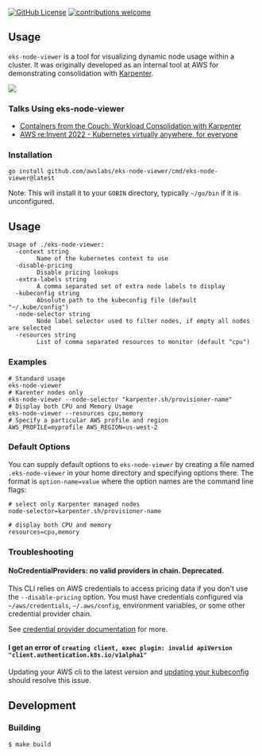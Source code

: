 [![GitHub License](https://img.shields.io/badge/License-Apache%202.0-ff69b4.svg)](https://github.com/awslabs/eks-node-viewer/blob/main/LICENSE)
[![contributions welcome](https://img.shields.io/badge/contributions-welcome-brightgreen.svg?style=flat)](https://github.com/awslabs/eks-node-viewer/issues)

## Usage

`eks-node-viewer` is a tool for visualizing dynamic node usage within a cluster.  It was originally developed as an internal tool at AWS for demonstrating consolidation with [Karpenter](https://karpenter.sh/).  

![](./.static/screenshot.png)

### Talks Using eks-node-viewer

- [Containers from the Couch: Workload Consolidation with Karpenter](https://www.youtube.com/watch?v=BnksdJ3oOEs)
- [AWS re:Invent 2022 - Kubernetes virtually anywhere, for everyone](https://www.youtube.com/watch?v=OB7IZolZk78)

### Installation

```shell
go install github.com/awslabs/eks-node-viewer/cmd/eks-node-viewer@latest
```

Note: This will install it to your `GOBIN` directory, typically `~/go/bin` if it is unconfigured.

## Usage
```shell
Usage of ./eks-node-viewer:
  -context string
    	Name of the kubernetes context to use
  -disable-pricing
    	Disable pricing lookups
  -extra-labels string
    	A comma separated set of extra node labels to display
  -kubeconfig string
    	Absolute path to the kubeconfig file (default "~/.kube/config")
  -node-selector string
    	Node label selector used to filter nodes, if empty all nodes are selected
  -resources string
    	List of comma separated resources to monitor (default "cpu")
```

### Examples
```shell
# Standard usage
eks-node-viewer
# Karenter nodes only
eks-node-viewer --node-selector "karpenter.sh/provisioner-name"
# Display both CPU and Memory Usage 
eks-node-viewer --resources cpu,memory
# Specify a particular AWS profile and region 
AWS_PROFILE=myprofile AWS_REGION=us-west-2 
```


### Default Options
You can supply default options to `eks-node-viewer` by creating a file named `.eks-node-viewer` in your home directory and specifying
options there. The format is `option-name=value` where the option names are the command line flags:
```text
# select only Karpenter managed nodes
node-selector=karpenter.sh/provisioner-name

# display both CPU and memory
resources=cpu,memory
```


### Troubleshooting

#### NoCredentialProviders: no valid providers in chain. Deprecated.

This CLI relies on AWS credentials to access pricing data if you don't use the `--disable-pricing` option. You must have credentials configured via `~/aws/credentials`, `~/.aws/config`, environment variables, or some other credential provider chain.

See [credential provider documentation](https://docs.aws.amazon.com/sdk-for-go/api/aws/session/) for more.

#### I get an error of `creating client, exec plugin: invalid apiVersion "client.authentication.k8s.io/v1alpha1"`

Updating your AWS cli to the latest version and [updating your kubeconfig](https://docs.aws.amazon.com/cli/latest/reference/eks/update-kubeconfig.html) should resolve this issue.   

## Development

### Building
```shell
$ make build
```

